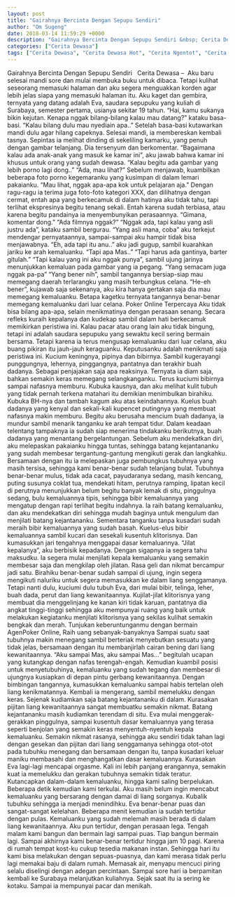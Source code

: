 ```yaml
---
layout: post
title: "Gairahnya Bercinta Dengan Sepupu Sendiri"
author: "Om Sugeng"
date: 2018-03-14 11:59:29 +0000
description: "Gairahnya Bercinta Dengan Sepupu Sendiri &nbsp; Cerita Dewasa &#8211;\u00a0\u00a0Aku baru selesai mandi sore dan mulai membuka buku untuk dibaca. Tetapi kulihat seseorang memasuki halaman dan aku segera mengua..."
categories: ["Cerita Dewasa"]
tags: ["Cerita Dewasa", "Cerita Dewasa Hot", "Cerita Ngentot", "Cerita Panas", "Kumpulan Cerita Dewasa"]
---
```



Gairahnya Bercinta Dengan Sepupu Sendiri
&nbsp;
Cerita Dewasa &#8211;  Aku baru selesai mandi sore dan mulai membuka buku untuk dibaca. Tetapi kulihat seseorang memasuki halaman dan aku segera menguakkan korden agar lebih jelas siapa yang memasuki halaman itu. Aku kaget dan gembira, ternyata yang datang adalah Eva, saudara sepupuku yang kuliah di Surabaya, semester pertama, usianya sekitar 19 tahun.
&#8220;Hai, kamu sukanya bikin kejutan. Kenapa nggak bilang-bilang kalau mau datang?&#8221; kataku basa-basi.
&#8220;Kalau bilang dulu mau nyediain apa..&#8221;
Setelah basa-basi kutawarkan mandi dulu agar hilang capeknya. Selesai mandi, ia membereskan kembali tasnya. Sepintas ia melihat dinding di sekeliling kamarku, yang penuh dengan gambar telanjang. Dia tersenyum dan berkomentar.
&#8220;Bagaimana kalau ada anak-anak yang masuk ke kamar ini&#8221;, aku jawab bahwa kamar ini khusus untuk orang yang sudah dewasa.
&#8220;Kalau begitu ada gambar yang lebih porno lagi dong..&#8221;
&#8220;Ada, mau lihat?&#8221;
Sebelum menjawab, kuambilkan beberapa foto porno kegemaranku yang kusimpan di dalam lemari pakaianku.
&#8220;Mau lihat, nggak apa-apa kok untuk pelajaran aja.&#8221;
Dengan ragu-ragu ia terima juga foto-foto kategori XXX, dan dilihatnya dengan cermat, entah apa yang berkecamuk di dalam hatinya aku tidak tahu, tapi terlihat ekspresinya begitu tenang sekali. Entah karena sudah terbiasa, atau karena begitu pandainya ia menyembunyikan perasaannya.
&#8220;Gimana, komentar dong.&#8221;
&#8220;Ada filmnya nggak?&#8221;
&#8220;Nggak ada, tapi kalau yang asli justru ada&#8221;, kataku sambil bergurau.
&#8220;Yang asli mana, coba&#8221; aku terkejut mendengar pernyataannya, sampai-sampai aku hampir tidak bisa menjawabnya.
&#8220;Eh, ada tapi itu anu..&#8221; aku jadi gugup, sambil kuarahkan jariku ke arah kemaluanku.
&#8220;Tapi apa Mas..&#8221;
&#8220;Tapi harus ada gantinya, barter gitulah.&#8221;
&#8220;Tapi kalau yang ini aku nggak punya&#8221;, sambil ujung jarinya menunjukkan kemaluan pada gambar yang ia pegang.
&#8220;Yang semacam juga nggak pa-pa&#8221;
&#8220;Yang bener nih&#8221;, sambil tangannya bersiap-siap mau memegang daerah terlarangku yang masih terbungkus celana.
&#8220;He-eh bener&#8221;, kujawab saja sekenanya, aku kira hanya gertakan saja dia mau memegang kemaluanku. Betapa kagetku ternyata tangannya benar-benar memegang kemaluanku dari luar celana. Poker Online Terpercaya
Aku tidak bisa bilang apa-apa, selain menikmatinya dengan perasaan senang. Secara refleks kuraih kepalanya dan kudekap sambil dalam hati berkecamuk memikirkan peristiwa ini. Kalau pacar atau orang lain aku tidak bingung, tetapi ini adalah saudara sepupuku yang sewaktu kecil sering bermain bersama. Tetapi karena ia terus mengusap kemaluanku dari luar celana, aku buang pikiran itu jauh-jauh keraguanku. Keputusanku adalah menikmati saja peristiwa ini.
Kucium keningnya, pipinya dan bibirnya. Sambil kugerayangi punggungnya, lehernya, pinggangnya, pantatnya dan terakhir buah dadanya. Sebagai penjajakan saja apa reaksinya. Ternyata ia diam saja, bahkan semakin keras memegang selangkanganku. Terus kuciumi bibirnya sampai nafasnya memburu. Kubuka kausnya, dan aku melihat kulit tubuh yang tidak pernah terkena matahari itu demikian menimbulkan birahiku. Kubuka BH-nya dan tambah kagum aku atas keindahannya. Kuelus buah dadanya yang kenyal dan sekali-kali kupencet putingnya yang membuat nafasnya makin memburu. Begitu aku berusaha mencium buah dadanya, ia mundur sambil menarik tanganku ke arah tempat tidur.
Dalam keadaan telentang tampaknya ia sudah siap menerima tindakanku berikutnya, buah dadanya yang menantang bergelantungan. Sebelum aku mendekatkan diri, aku melepaskan pakaianku hingga tuntas, sehingga batang kejantananku yang sudah membesar tergantung-gantung mengikuti gerak dan langkahku. Bersamaan dengan itu ia melepaskan juga pembungkus tubuhnya yang masih tersisa, sehingga kami benar-benar sudah telanjang bulat. Tubuhnya benar-benar mulus, tidak ada cacat, payudaranya sedang, masih kencang, puting susunya coklat tua, mendekati hitam, perutnya ramping, lipatan kecil di perutnya menunjukkan belum begitu banyak lemak di situ, pinggulnya sedang, bulu kemaluannya tipis, sehingga bibir kemaluannya yang mengatup dengan rapi terlihat begitu indahnya.
Ia raih batang kemaluanku, dan aku mendekatkan diri sehingga mudah baginya untuk mengulum dan menjilati batang kejantananku. Sementara tanganku tanpa kusadari sudah meraih bibir kemaluannya yang sudah basah. Kuelus-elus bibir kemaluannya sambil kucari dan sesekali kusentuh klitorisnya. Dan kumasukkan jari tengahnya menggapai dasar kemaluannya. &#8220;Jilat kepalanya&#8221;, aku berbisik kepadanya. Dengan sigapnya ia segera tahu maksudku. Ia segera mulai menjilati kepala kemaluanku yang semakin membesar saja dan mengkilap oleh jilatan. Rasa geli dan nikmat bercampur jadi satu. Birahiku benar-benar sudah sampai di ujung, ingin segera mengikuti naluriku untuk segera memasukkan ke dalam liang senggamanya. Tetapi nanti dulu, kuciumi dulu tubuh Eva, dari mulai bibir, telinga, leher, buah dada, perut dan liang kewanitaannya. Kujilat-jilat klitorisnya yang membuat dia menggelinjang ke kanan kiri tidak karuan, pantatnya dia angkat tinggi-tinggi sehingga aku mempunyai ruang yang baik untuk melakukan kegiatanku menjilati klitorisnya yang sekilas kulihat semakin bengkak dan merah.
Tunjukan keberuntunganmu dengan bermain AgenPoker Online, Raih uang sebanyak-banyaknya
Sampai suatu saat tubuhnya makin menegang sambil berteriak menyebutkan sesuatu yang tidak jelas, bersamaan dengan itu membanjirlah cairan bening dari liang kewanitaannya. &#8220;Aku sampai Mas, aku sampai Mas&#8230;&#8221; begitulah ucapan yang kutangkap dengan nafas terengah-engah.
Kemudian kuambil posisi untuk menyetubuhinya, kemaluanku yang sudah tegang dan membesar di ujungnya kusiapkan di depan pintu gerbang kewanitaannya. Dengan bimbingan tangannya, kumasukkan kemaluanku sampai habis tertelan oleh liang kenikmatannya. Kembali ia mengerang, sambil memelukku dengan keras. Sejenak kudiamkan saja batang kejantananku di dalam. Kurasakan pijitan liang kewanitaannya sangat membuatku semakin nikmat. Batang kejantananku masih kudiamkan terendam di situ.
Eva mulai menggerak-gerakkan pinggulnya, sampai kusentuh dasar kemaluannya yang terasa seperti benjolan yang semakin keras menyentuh-nyentuh kepala kemaluanku. Semakin nikmat rasanya, sehingga aku sendiri tidak tahan lagi dengan gesekan dan pijitan dari liang senggamanya sehingga otot-otot pada tubuhku menegang dan bersamaan dengan itu, tanpa kusadari keluar maniku membasahi dan menghangatkan dasar kemaluannya. Kurasakan Eva lagi-lagi mencapai orgasme. Kali ini lebih panjang erangannya, semakin kuat ia memelukku dan gerakan tubuhnya semakin tidak teratur. Kutancapkan dalam-dalam kemaluanku, hingga kami saling berpelukan. Beberapa detik kemudian kami terkulai. Aku masih belum ingin mencabut kemaluanku yang bersarang dengan damai di liang sorganya. Kubalik tubuhku sehingga ia menjadi menindihku. Eva benar-benar puas dan sangat-sangat kelelahan. Beberapa menit kemudian ia sudah tertidur dengan pulas. Kemaluanku yang sudah melemah masih berada di dalam liang kewanitaannya.
Aku pun tertidur, dengan perasaan lega. Tengah malam kami bangun dan bermain lagi sampai puas. Tiap bangun bermain lagi. Sampai akhirnya kami benar-benar tertidur hingga jam 10 pagi. Karena di rumah tempat kost-ku cukup tesedia makanan instan. Sehingga hari itu kami bisa melakukan dengan sepuas-puasnya, dan kami merasa tidak perlu lagi memakai baju di dalam rumah. Memasak air, menyapu mencuci piring selalu diselingi dengan adegan percintaan. Sampai sore hari ia berpamitan kembali ke Surabaya melanjutkan kuliahnya. Sejak saat itu ia sering ke kotaku. Sampai ia mempunyai pacar dan menikah.
